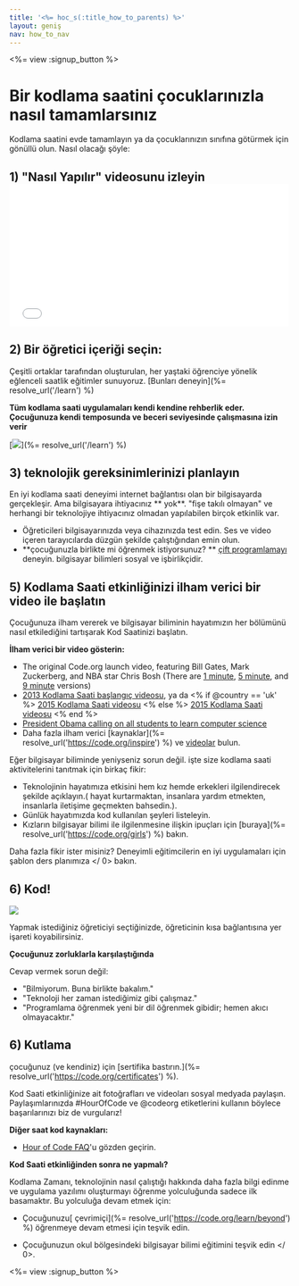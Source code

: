 ```yaml
---
title: '<%= hoc_s(:title_how_to_parents) %>'
layout: geniş
nav: how_to_nav
---
```

<%= view :signup_button %>

# Bir kodlama saatini çocuklarınızla nasıl tamamlarsınız

Kodlama saatini evde tamamlayın ya da çocuklarınızın sınıfına götürmek için gönüllü olun. Nasıl olacağı şöyle:

## 1) "Nasıl Yapılır" videosunu izleyin <iframe width="500" height="255" src="//www.youtube.com/embed/SrnvvWDm73k" frameborder="0" allowfullscreen mark="crwd-mark"></iframe> 

## 2) Bir öğretici içeriği seçin:

Çeşitli ortaklar tarafından oluşturulan, her yaştaki öğrenciye yönelik eğlenceli saatlik eğitimler sunuyoruz. [Bunları deneyin](%= resolve_url('/learn') %)

**Tüm kodlama saati uygulamaları kendi kendine rehberlik eder. Çocuğunuza kendi temposunda ve beceri seviyesinde çalışmasına izin verir**

[![](/images/fit-700/tutorials.png)](%= resolve_url('/learn') %)

## 3) teknolojik gereksinimlerinizi planlayın

En iyi kodlama saati deneyimi internet bağlantısı olan bir bilgisayarda gerçekleşir. Ama bilgisayara ihtiyacınız ** yok**. "fişe takılı olmayan" ve herhangi bir teknolojiye ihtiyacınız olmadan yapılabilen birçok etkinlik var.

- Öğreticileri bilgisayarınızda veya cihazınızda test edin. Ses ve video içeren tarayıcılarda düzgün şekilde çalıştığından emin olun.
- **çocuğunuzla birlikte mi öğrenmek istiyorsunuz? ** [çift programlamayı ](http://www.ncwit.org/resources/pair-programming-box-power-collaborative-learning)deneyin. bilgisayar bilimleri sosyal ve işbirlikçidir.

## 5) Kodlama Saati etkinliğinizi ilham verici bir video ile başlatın

Çocuğunuza ilham vererek ve bilgisayar biliminin hayatımızın her bölümünü nasıl etkilediğini tartışarak Kod Saatinizi başlatın.

**İlham verici bir video gösterin:**

- The original Code.org launch video, featuring Bill Gates, Mark Zuckerberg, and NBA star Chris Bosh (There are [1 minute](https://www.youtube.com/watch?v=qYZF6oIZtfc), [5 minute](https://www.youtube.com/watch?v=nKIu9yen5nc), and [9 minute](https://www.youtube.com/watch?v=dU1xS07N-FA) versions)
- [2013 Kodlama Saati başlangıç videosu](https://www.youtube.com/watch?v=FC5FbmsH4fw), ya da <% if @country == 'uk' %> [2015 Kodlama Saati videosu](https://www.youtube.com/watch?v=7L97YMYqLHc) <% else %> [2015 Kodlama Saati videosu](https://www.youtube.com/watch?v=7L97YMYqLHc) <% end %>
- [President Obama calling on all students to learn computer science](https://www.youtube.com/watch?v=6XvmhE1J9PY)
- Daha fazla ilham verici [kaynaklar](%= resolve_url('https://code.org/inspire') %) ve [videolar](https://www.youtube.com/playlist?list=PLzdnOPI1iJNfpD8i4Sx7U0y2MccnrNZuP) bulun.

Eğer bilgisayar biliminde yeniyseniz sorun değil. işte size kodlama saati aktivitelerini tanıtmak için birkaç fikir:

- Teknolojinin hayatımıza etkisini hem kız hemde erkekleri ilgilendirecek şekilde açıklayın.( hayat kurtarmaktan, insanlara yardım etmekten, insanlarla iletişime geçmekten bahsedin.).
- Günlük hayatımızda kod kullanılan şeyleri listeleyin.
- Kızların bilgisayar bilimi ile ilgilenmesine ilişkin ipuçları için [buraya](%= resolve_url('https://code.org/girls') %) bakın.

Daha fazla fikir ister misiniz? Deneyimli eğitimcilerin en iyi uygulamaları için  şablon ders planımıza </ 0> bakın.</p> 

## 6) Kod!

<img src="/images/fit-700/tutorial-short-link.png" />

Yapmak istediğiniz öğreticiyi seçtiğinizde, öğreticinin kısa bağlantısına yer işareti koyabilirsiniz.

**Çocuğunuz zorluklarla karşılaştığında**

Cevap vermek sorun değil:

- "Bilmiyorum. Buna birlikte bakalım."
- "Teknoloji her zaman istediğimiz gibi çalışmaz."
- "Programlama öğrenmek yeni bir dil öğrenmek gibidir; hemen akıcı olmayacaktır."

## 6) Kutlama

çocuğunuz (ve kendiniz) için [sertifika bastırın.](%= resolve_url('https://code.org/certificates') %).

Kod Saati etkinliğinize ait fotoğrafları ve videoları sosyal medyada paylaşın. Paylaşımlarınızda #HourOfCode ve @codeorg etiketlerini kullanın böylece başarılarınızı biz de vurgularız!

**Diğer saat kod kaynakları:**

- [Hour of Code FAQ](https://support.code.org/hc/en-us/categories/200147083-Hour-of-Code)'u gözden geçirin.

**Kod Saati etkinliğinden sonra ne yapmalı?**

Kodlama Zamanı, teknolojinin nasıl çalıştığı hakkında daha fazla bilgi edinme ve uygulama yazılımı oluşturmayı öğrenme yolculuğunda sadece ilk basamaktır. Bu yolculuğa devam etmek için:

- Çocuğunuzu[ çevrimiçi](%= resolve_url('https://code.org/learn/beyond') %) öğrenmeye devam etmesi için teşvik edin.
- Çocuğunuzun okul bölgesindeki bilgisayar bilimi eğitimini  teşvik edin </ 0>.</li> </ul> 
    
    <%= view :signup_button %>